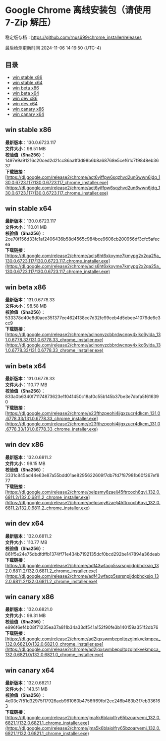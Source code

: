 # Google Chrome 离线安装包（请使用 7-Zip 解压）
稳定版存档：<https://github.com/rnus699/chrome_installer/releases>

最后检测更新时间
2024-11-06 14:16:50 (UTC-4)


## 目录
* [win stable x86](https://github.com/rnus699/chrome_installer?tab=readme-ov-file#win-stable-x86)
* [win stable x64](https://github.com/rnus699/chrome_installer?tab=readme-ov-file#win-stable-x64)
* [win beta x86](https://github.com/rnus699/chrome_installer?tab=readme-ov-file#win-beta-x86)
* [win beta x64](https://github.com/rnus699/chrome_installer?tab=readme-ov-file#win-beta-x64)
* [win dev x86](https://github.com/rnus699/chrome_installer?tab=readme-ov-file#win-dev-x86)
* [win dev x64](https://github.com/rnus699/chrome_installer?tab=readme-ov-file#win-dev-x64)
* [win canary x86](https://github.com/rnus699/chrome_installer?tab=readme-ov-file#win-canary-x86)
* [win canary x64](https://github.com/rnus699/chrome_installer?tab=readme-ov-file#win-canary-x64)

## win stable x86
**最新版本**：130.0.6723.117  
**文件大小**：98.51 MB  
**校验值（Sha256）**：1497e9a91216c20ced2d21cc86aa1f3d98b6b8a68768e5cef61c7f9848eb3637  
**下载链接**：[https://dl.google.com/release2/chrome/act6yiffpw6sqzhvd2un6wwn6jdq_130.0.6723.117/130.0.6723.117_chrome_installer.exe](https://dl.google.com/release2/chrome/act6yiffpw6sqzhvd2un6wwn6jdq_130.0.6723.117/130.0.6723.117_chrome_installer.exe)  

## win stable x64
**最新版本**：130.0.6723.117  
**文件大小**：110.01 MB  
**校验值（Sha256）**：2ce70f156d33fc1af2406436b58d4565c984bce9606cb200956df3cfc5afecea  
**下载链接**：[https://dl.google.com/release2/chrome/acls6ht6xkxyme7kmypg2x2qa25a_130.0.6723.117/130.0.6723.117_chrome_installer.exe](https://dl.google.com/release2/chrome/acls6ht6xkxyme7kmypg2x2qa25a_130.0.6723.117/130.0.6723.117_chrome_installer.exe)  

## win beta x86
**最新版本**：131.0.6778.33  
**文件大小**：98.58 MB  
**校验值（Sha256）**：533378d40e8d0aee351377ee4624138cc7d32fe99ceb4d5ebee41079de6e3cc9  
**下载链接**：[https://dl.google.com/release2/chrome/aclnonvzcbbrdwcnpy4xlkc6ylda_131.0.6778.33/131.0.6778.33_chrome_installer.exe](https://dl.google.com/release2/chrome/aclnonvzcbbrdwcnpy4xlkc6ylda_131.0.6778.33/131.0.6778.33_chrome_installer.exe)  

## win beta x64
**最新版本**：131.0.6778.33  
**文件大小**：110.77 MB  
**校验值（Sha256）**：833a0b6340f71174873623e11041450c18af0c55b145b37be3e7dbfa5f616390  
**下载链接**：[https://dl.google.com/release2/chrome/e23fthzpeohi4ijgxzucr4dkcm_131.0.6778.33/131.0.6778.33_chrome_installer.exe](https://dl.google.com/release2/chrome/e23fthzpeohi4ijgxzucr4dkcm_131.0.6778.33/131.0.6778.33_chrome_installer.exe)  

## win dev x86
**最新版本**：132.0.6811.2  
**文件大小**：99.15 MB  
**校验值（Sha256）**：3331c845ad44e63e87a55bdd01ae8295622609f7db7fd7f87981b60f267ef877  
**下载链接**：[https://dl.google.com/release2/chrome/oelpsmy6zaelj45ftrcoch6qvi_132.0.6811.2/132.0.6811.2_chrome_installer.exe](https://dl.google.com/release2/chrome/oelpsmy6zaelj45ftrcoch6qvi_132.0.6811.2/132.0.6811.2_chrome_installer.exe)  

## win dev x64
**最新版本**：132.0.6811.2  
**文件大小**：110.77 MB  
**校验值（Sha256）**：861f5e24e75dbdfdffb1374ff71e434b7192135dcf0bcd292be147894a36deab  
**下载链接**：[https://dl.google.com/release2/chrome/adf43wfacp5ssrsnpijdqbhcksjq_132.0.6811.2/132.0.6811.2_chrome_installer.exe](https://dl.google.com/release2/chrome/adf43wfacp5ssrsnpijdqbhcksjq_132.0.6811.2/132.0.6811.2_chrome_installer.exe)  

## win canary x86
**最新版本**：132.0.6821.0  
**文件大小**：99.31 MB  
**校验值（Sha256）**：e996f6ef4b08f71235ea37a811b34a33df541a152f90fe3b140159a351f2db76  
**下载链接**：[https://dl.google.com/release2/chrome/ad2iqxswmbepoltqzglmkvekmpca_132.0.6821.0/132.0.6821.0_chrome_installer.exe](https://dl.google.com/release2/chrome/ad2iqxswmbepoltqzglmkvekmpca_132.0.6821.0/132.0.6821.0_chrome_installer.exe)  

## win canary x64
**最新版本**：132.0.6821.1  
**文件大小**：143.51 MB  
**校验值（Sha256）**：4d03c7f51d32975f17926aeb961060b4756ff69fbf2ec246b483b3f7eb336163  
**下载链接**：[https://dl.google.com/release2/chrome/jma5k6blaiolfry65bzoarvemi_132.0.6821.1/132.0.6821.1_chrome_installer.exe](https://dl.google.com/release2/chrome/jma5k6blaiolfry65bzoarvemi_132.0.6821.1/132.0.6821.1_chrome_installer.exe)  

